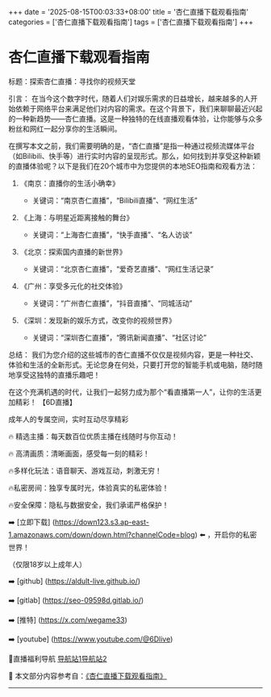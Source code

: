 +++
date = '2025-08-15T00:03:33+08:00'
title = '杏仁直播下载观看指南'
categories = ['杏仁直播下载观看指南']
tags = ['杏仁直播下载观看指南']
+++

# 杏仁直播下载观看指南

标题：探索杏仁直播：寻找你的视频天堂

引言：
在当今这个数字时代，随着人们对娱乐需求的日益增长，越来越多的人开始依赖于网络平台来满足他们对内容的需求。在这个背景下，我们来聊聊最近兴起的一种新趋势——杏仁直播。这是一种独特的在线直播观看体验，让你能够与众多粉丝和网红一起分享你的生活瞬间。

在撰写本文之前，我们需要明确的是，“杏仁直播”是指一种通过视频流媒体平台（如Bilibili、快手等）进行实时内容的呈现形式。那么，如何找到并享受这种新颖的直播体验呢？以下是我们在20个城市中为您提供的本地SEO指南和观看方法：

1. 《南京：直播你的生活小确幸》
   - 关键词：“南京杏仁直播”，“Bilibili直播”、“网红生活”
   
2. 《上海：与明星近距离接触的舞台》
   - 关键词：“上海杏仁直播”，“快手直播”、“名人访谈”
   
3. 《北京：探索国内直播的新世界》
   - 关键词：“北京杏仁直播”，“爱奇艺直播”、“网红生活记录”

4. 《广州：享受多元化的社交体验》
   - 关键词：“广州杏仁直播”，“抖音直播”、“同城活动”
   
5. 《深圳：发现新的娱乐方式，改变你的视频世界》
   - 关键词：“深圳杏仁直播”，“腾讯新闻直播”、“社区讨论”

总结：
我们为您介绍的这些城市的杏仁直播不仅仅是视频内容，更是一种社交、体验和生活的全新形式。无论您身在何处，只要打开您的智能手机或电脑，随时随地享受这独特的直播乐趣吧！

在这个充满机遇的时代，让我们一起努力成为那个“看直播第一人”，让你的生活更加精彩！
【6D直播】

 成年人的专属空间，实时互动尽享精彩

🔥 精选主播：每天数百位优质主播在线随时与你互动！

🔥 高清画质：清晰画面，感受每一刻的精彩！

🔥多样化玩法：语音聊天、游戏互动，刺激无穷！

🔥私密房间：独享专属时光，体验真实的私密体验！

🔥安全保障：隐私与数据安全，我们承诺严格保护！

➡️ [立即下载] (https://down123.s3.ap-east-1.amazonaws.com/down/down.html?channelCode=blog) ⬅️ ，开启你的私密世界！

 （仅限18岁以上成年人）

➡️ [github] (https://aldult-live.github.io/)

➡️ [gitlab] (https://seo-09598d.gitlab.io/)

➡️ [推特] (https://x.com/wegame33)

➡️ [youtube] (https://www.youtube.com/@6Dlive)

🔞直播福利导航   [导航站1](https://webstack-86085a.gitlab.io/)[导航站2](https://onlygit123-2.github.io/)

📘 本文部分内容参考自：[《杏仁直播下载观看指南》](https://webstack-hugo-4.pages.dev/)

---
